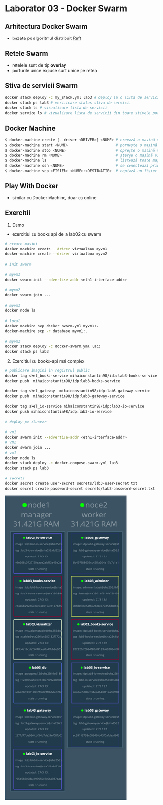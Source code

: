 # Laborator 03 - Docker Swarm

## Arhitectura Docker Swarm
* bazata pe algoritmul distribuit [Raft](https://raft.github.io)

## Retele Swarm
* retelele sunt de tip **overlay**
* porturile unice expuse sunt unice pe retea

## Stiva de servicii Swarm

```bash
docker stack deploy -c my_stack.yml lab3 # deploy la o lista de servicii
docker stack ps lab3 # verificare status stiva de servicii
docker stack ls # vizualizare lista de servicii
docker service ls # vizualizare lista de servicii din toate stivele pornite
```

## Docker Machine

```bash
$ docker-machine create [--driver <DRIVER>] <NUME> # creează o mașină virtuală Docker
$ docker-machine start <NUME>                      # pornește o mașină virtuală Docker
$ docker-machine stop <NUME>                       # oprește o mașină virtuală Docker
$ docker-machine rm <NUME>                         # șterge o mașină virtuală Docker
$ docker-machine ls                                # listează toate mașinile virtuale Docker
$ docker-machine ssh <NUME>                        # se conectează prin SSH la o mașină virtuală Docker
$ docker-machine scp <FISIER> <NUME>:<DESTINATIE>  # copiază un fișier pe o mașină virtuală Docker
```

## Play With Docker
* similar cu Docker Machine, doar ca online

## Exercitii
1. Demo
* exercitiul cu books api de la lab02 cu swarm

```bash
# creare masini
docker-machine create --driver virtualbox myvm1
docker-machine create --driver virtualbox myvm2

# init swarm 

# myvm1
docker swarm init --advertise-addr <eth1-interface-addr>

# myvm2
docker swarm join ...

# myvm1
docker node ls

# local
docker-machine scp docker-swarm.yml myvm1:.
docker-machine scp -r database myvm1:.

# myvm1
docker stack deploy -c docker-swarm.yml lab3
docker stack ps lab3
```

2. Exercitiul cu books-api mai complex

```bash
# publicare imagini in registrul public
docker tag skel_books-service mihaiconstantin98/idp:lab3-books-service
docker push  mihaiconstantin98/idp:lab3-books-service

docker tag skel_gateway  mihaiconstantin98/idp:lab3-gateway-service 
docker push  mihaiconstantin98/idp:lab3-gateway-service 

docker tag skel_io-service mihaiconstantin98/idp:lab3-io-service
docker push mihaiconstantin98/idp:lab3-io-service

# deploy pe cluster

# vm1
docker swarm init --advertise-addr <eth1-interface-addr>
# vm2
docker swarm join ...
# vm1
docker node ls
docker stack deploy -c docker-compose-swarm.yml lab3
docker stack ps lab3

# secrets
docker secret create user-secret secrets/lab3-user-secret.txt
docker secret create password-secret secrets/lab3-password-secret.txt 
```

<img src="skel/cluster.png" alt="drawing" width="400" height="1000" />

